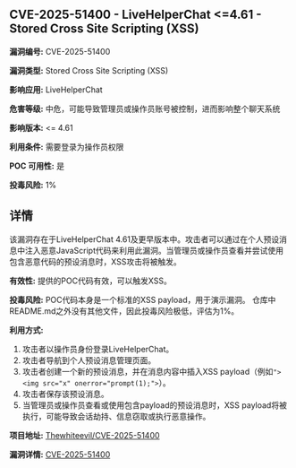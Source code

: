 ## CVE-2025-51400 - LiveHelperChat <=4.61 - Stored Cross Site Scripting (XSS)

**漏洞编号:** CVE-2025-51400

**漏洞类型:** Stored Cross Site Scripting (XSS)

**影响应用:** LiveHelperChat

**危害等级:** 中危，可能导致管理员或操作员账号被控制，进而影响整个聊天系统

**影响版本:** <= 4.61

**利用条件:** 需要登录为操作员权限

**POC 可用性:** 是

**投毒风险:** 1%

## 详情

该漏洞存在于LiveHelperChat 4.61及更早版本中。攻击者可以通过在个人预设消息中注入恶意JavaScript代码来利用此漏洞。当管理员或操作员查看并尝试使用包含恶意代码的预设消息时，XSS攻击将被触发。

**有效性:** 提供的POC代码有效，可以触发XSS。

**投毒风险:** POC代码本身是一个标准的XSS payload，用于演示漏洞。 仓库中README.md之外没有其他文件，因此投毒风险极低，评估为1%。

**利用方式:**
1.  攻击者以操作员身份登录LiveHelperChat。
2.  攻击者导航到个人预设消息管理页面。
3.  攻击者创建一个新的预设消息，并在消息内容中插入XSS payload（例如`"><img src="x" onerror="prompt(1);">`）。
4.  攻击者保存该预设消息。
5.  当管理员或操作员查看或使用包含payload的预设消息时，XSS payload将被执行，可能导致会话劫持、信息窃取或执行恶意操作。

**项目地址:** [Thewhiteevil/CVE-2025-51400](https://github.com/Thewhiteevil/CVE-2025-51400)

**漏洞详情:** [CVE-2025-51400](https://nvd.nist.gov/vuln/detail/CVE-2025-51400)